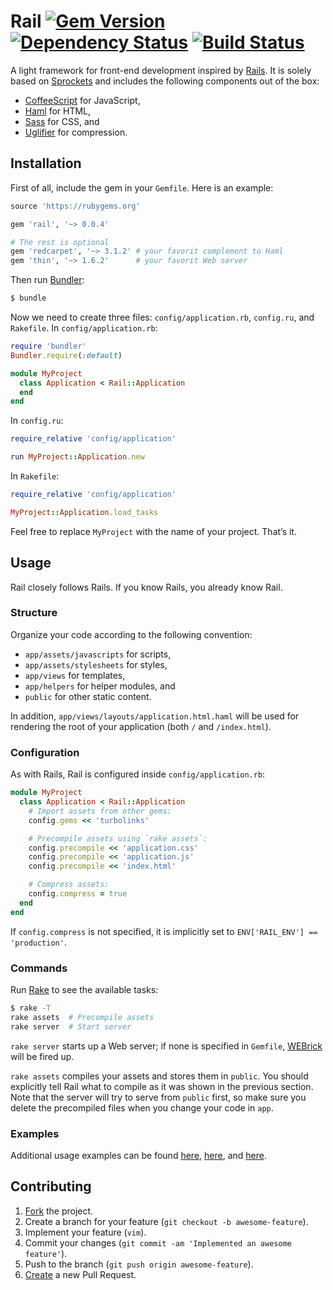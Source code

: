 # Rail [![Gem Version](https://badge.fury.io/rb/rail.svg)](http://badge.fury.io/rb/rail) [![Dependency Status](https://gemnasium.com/IvanUkhov/rail.svg)](https://gemnasium.com/IvanUkhov/rail) [![Build Status](https://travis-ci.org/IvanUkhov/rail.svg?branch=master)](https://travis-ci.org/IvanUkhov/rail)

A light framework for front-end development inspired by
[Rails](http://rubyonrails.org/). It is solely based on
[Sprockets](https://github.com/sstephenson/sprockets) and includes the
following components out of the box:

* [CoffeeScript](http://coffeescript.org/) for JavaScript,
* [Haml](http://haml.info/) for HTML,
* [Sass](http://sass-lang.com/) for CSS, and
* [Uglifier](https://github.com/lautis/uglifier) for compression.

## Installation

First of all, include the gem in your `Gemfile`. Here is an example:

```ruby
source 'https://rubygems.org'

gem 'rail', '~> 0.0.4'

# The rest is optional
gem 'redcarpet', '~> 3.1.2' # your favorit complement to Haml
gem 'thin', '~> 1.6.2'      # your favorit Web server
```

Then run [Bundler](http://bundler.io/):

```bash
$ bundle
```

Now we need to create three files: `config/application.rb`, `config.ru`, and
`Rakefile`. In `config/application.rb`:

```ruby
require 'bundler'
Bundler.require(:default)

module MyProject
  class Application < Rail::Application
  end
end
```

In `config.ru`:

```ruby
require_relative 'config/application'

run MyProject::Application.new
```

In `Rakefile`:

```ruby
require_relative 'config/application'

MyProject::Application.load_tasks
```

Feel free to replace `MyProject` with the name of your project. That’s it.

## Usage

Rail closely follows Rails. If you know Rails, you already know Rail.

### Structure

Organize your code according to the following convention:

* `app/assets/javascripts` for scripts,
* `app/assets/stylesheets` for styles,
* `app/views` for templates,
* `app/helpers` for helper modules, and
* `public` for other static content.

In addition, `app/views/layouts/application.html.haml` will be used for
rendering the root of your application (both `/` and `/index.html`).

### Configuration

As with Rails, Rail is configured inside `config/application.rb`:

```ruby
module MyProject
  class Application < Rail::Application
    # Import assets from other gems:
    config.gems << 'turbolinks'

    # Precompile assets using `rake assets`:
    config.precompile << 'application.css'
    config.precompile << 'application.js'
    config.precompile << 'index.html'

    # Compress assets:
    config.compress = true
  end
end
```

If `config.compress` is not specified, it is implicitly set to
`ENV['RAIL_ENV'] == 'production'`.

### Commands

Run [Rake](https://github.com/jimweirich/rake) to see the available tasks:

```bash
$ rake -T
rake assets  # Precompile assets
rake server  # Start server
```

`rake server` starts up a Web server; if none is specified in `Gemfile`,
[WEBrick](http://ruby-doc.org/stdlib-2.1.2/libdoc/webrick/rdoc/WEBrick.html)
will be fired up.

`rake assets` compiles your assets and stores them in `public`. You should
explicitly tell Rail what to compile as it was shown in the previous section.
Note that the server will try to serve from `public` first, so make sure you
delete the precompiled files when you change your code in `app`.

### Examples

Additional usage examples can be found
[here](https://github.com/IvanUkhov/type-works),
[here](https://github.com/IvanUkhov/photography), and
[here](https://github.com/IvanUkhov/liu-profile).

## Contributing

1. [Fork](https://help.github.com/articles/fork-a-repo) the project.
2. Create a branch for your feature (`git checkout -b awesome-feature`).
3. Implement your feature (`vim`).
4. Commit your changes (`git commit -am 'Implemented an awesome feature'`).
5. Push to the branch (`git push origin awesome-feature`).
6. [Create](https://help.github.com/articles/creating-a-pull-request)
   a new Pull Request.
